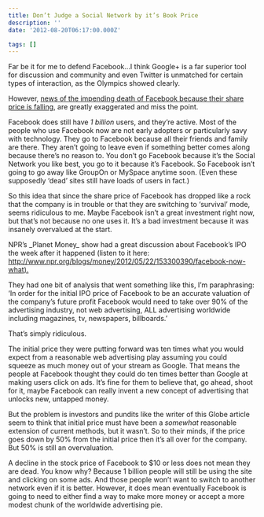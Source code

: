 ```yaml
---
title: Don’t Judge a Social Network by it’s Book Price
description: ''
date: '2012-08-20T06:17:00.000Z'

tags: []
---
```


Far be it for me to defend Facebook…I think Google+ is a far superior tool for discussion and community and even Twitter is unmatched for certain types of interaction, as the Olympics showed clearly.  
  
However, [news of the impending death of Facebook because their share price is falling](http://www.theglobeandmail.com/globe-investor/markets/market-blog/looking-for-the-bottom-of-a-fast-sinking-facebook/article4486578/), are greatly exaggerated and miss the point.

Facebook does still have _1 billion_ users, and they’re active. Most of the people who use Facebook now are not early adopters or particularly savy with technology. They go to Facebook because all their friends and family are there. They aren’t going to leave even if something better comes along because there’s no reason to. You don’t go Facebook because it’s the Social Network you like best, you go to it because it’s Facebook. So Facebook isn’t going to go away like GroupOn or MySpace anytime soon. (Even these supposedly ‘dead’ sites still have loads of users in fact.)  
  
So this idea that since the share price of Facebook has dropped like a rock that the company is in trouble or that they are switching to ‘survival’ mode, seems ridiculous to me. Maybe Facebook isn’t a great investment right now, but that’s not because no one uses it. It’s a bad investment because it was insanely overvalued at the start.  
  
NPR’s \_Planet Money\_ show had a great discussion about Facebook’s IPO the week after it happened (listen to it here: [http://www.npr.org/blogs/money/2012/05/22/153300390/facebook-now-what).](http://www.npr.org/blogs/money/2012/05/22/153300390/facebook-now-what%29.)  
  
They had one bit of analysis that went something like this, I’m paraphrasing: ‘In order for the initial IPO price of Facebook to be an accurate valuation of the company’s future profit Facebook would need to take over 90% of the advertising industry, not web advertising, ALL advertising worldwide including magazines, tv, newspapers, billboards.’  
  
That’s simply ridiculous.  
  
The initial price they were putting forward was ten times what you would expect from a reasonable web advertising play assuming you could squeeze as much money out of your stream as Google. That means the people at Facebook thought they could do ten times better than Google at making users click on ads. It’s fine for them to believe that, go ahead, shoot for it, maybe Facebook can really invent a new concept of advertising that unlocks new, untapped money.

But the problem is investors and pundits like the writer of this Globe article seem to think that initial price must have been a _somewhat_ reasonable extension of current methods, but it wasn’t. So to their minds, if the price goes down by 50% from the initial price then it’s all over for the company. But 50% is still an overvaluation.  
  
A decline in the stock price of Facebook to $10 or less does not mean they are dead. You know why? Because 1 billion people will still be using the site and clicking on some ads. And those people won’t want to switch to another network even if it is better. However, it does mean eventually Facebook is going to need to either find a way to make more money or accept a more modest chunk of the worldwide advertising pie.
